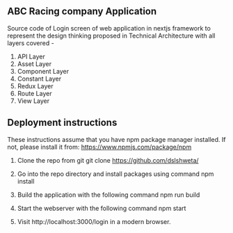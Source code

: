 ## ABC Racing company Application

Source code of Login screen of web application in nextjs framework to represent the design thinking proposed in Technical Architecture with all layers covered - 
1. API Layer
2. Asset Layer
3. Component Layer
4. Constant Layer
5. Redux Layer
6. Route Layer
7. View Layer


## Deployment instructions

These instructions assume that you have npm package manager installed. If not, please install it from: https://www.npmjs.com/package/npm

1. Clone the repo from git
git clone https://github.com/dslshweta/

2. Go into the repo directory and install packages using command
npm install

3. Build the application with the following command 
npm run build

4. Start the webserver with the following command 
npm start

5. Visit http://localhost:3000/login in a modern browser.